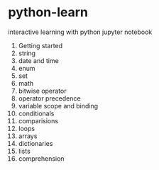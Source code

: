# python-learn

interactive learning with python jupyter notebook 

1. Getting started
2. string
3. date and time
4. enum
5. set
6. math
7. bitwise operator
8. operator precedence
9. variable scope and binding
10. conditionals
11. comparisions
12. loops
13. arrays
14. dictionaries
15. lists
16. comprehension